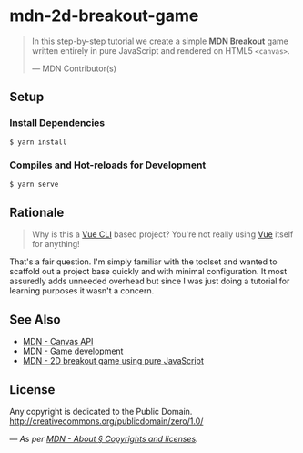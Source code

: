 mdn-2d-breakout-game
====================
> In this step-by-step tutorial we create a simple **MDN Breakout** game written
> entirely in pure JavaScript and rendered on HTML5 `<canvas>`.
>
> — MDN Contributor(s)

Setup
-----

### Install Dependencies
```sh
$ yarn install
```

### Compiles and Hot-reloads for Development
```sh
$ yarn serve
```

Rationale
---------
> Why is this a [Vue CLI](https://cli.vuejs.org/) based project?
> You're not really using [Vue](https://vuejs.org/) itself for anything!

That's a fair question. I'm simply familiar with the toolset and wanted to
scaffold out a project base quickly and with minimal configuration. It most
assuredly adds unneeded overhead but since I was just doing a tutorial for
learning purposes it wasn't a concern.

See Also
--------
- [MDN - Canvas API](https://developer.mozilla.org/en-US/docs/Web/API/Canvas_API)
- [MDN - Game development](https://developer.mozilla.org/en-US/docs/Games)
- [MDN - 2D breakout game using pure JavaScript](https://developer.mozilla.org/en-US/docs/Games/Tutorials/2D_Breakout_game_pure_JavaScript)

License
-------
Any copyright is dedicated to the Public Domain. http://creativecommons.org/publicdomain/zero/1.0/

_— As per [MDN - About § Copyrights and licenses](https://developer.mozilla.org/en-US/docs/MDN/About#Copyrights_and_licenses)._
